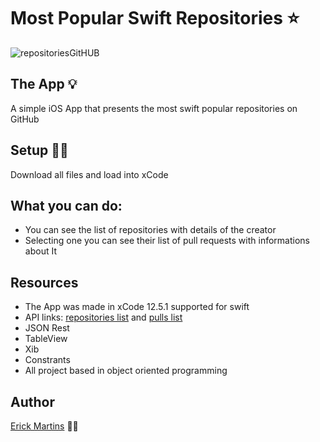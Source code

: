 # Most Popular Swift Repositories ⭐ 
![repositoriesGitHUB](https://user-images.githubusercontent.com/84104484/149849186-385c6da8-9f72-4ca7-a21a-0848711fe761.gif)

## The App 💡

A simple iOS App that presents the most swift popular repositories on GitHub

## Setup 👨‍💻

Download all files and load into xCode

## What you can do:

* You can see the list of repositories with details of the creator
* Selecting one you can see their list of pull requests with informations about It 

## Resources
* The App was made in xCode 12.5.1 supported for swift
* API links: <a href="https://api.github.com/search/repositories?q=language:Swift&sort=stars&page=1">repositories list</a> 
and <a href="https://api.github.com/repos//%3Creposit%C3%B3rio%3E/pulls">pulls list</a>
* JSON Rest
* TableView
* Xib
* Constrants
* All project based in object oriented programming

## Author
<a href="https://www.linkedin.com/in/erick-martins-09a967208/">Erick Martins</a> 🙋‍♂️

